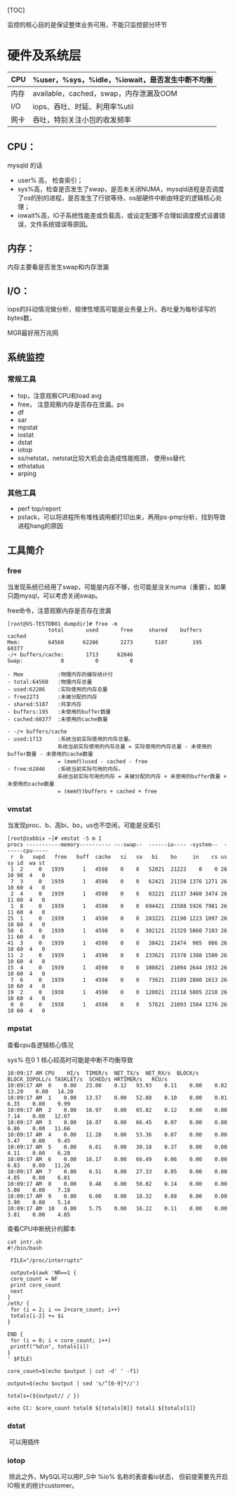 [TOC]



监控的核心目的是保证整体业务可用，不能只监控部分环节

 

# 硬件及系统层

| CPU  | %user，%sys，%idle，%iowait，是否发生中断不均衡 |
| ---- | ----------------------------------------------- |
| 内存 | available，cached，swap，内存泄漏及OOM          |
| I/O  | iops、吞吐、时延、利用率%util                   |
| 网卡 | 吞吐，特别关注小包的收发频率                    |

 

## CPU：

mysqld 的话

- user% 高， 检查索引；
- sys%高，检查是否发生了swap，是否未关闭NUMA，mysqld进程是否调度了os的别的进程，是否发生了行锁等待，os层硬件中断由特定的逻辑核心处理；
- iowait%高，IO子系统性能差或负载高，或设定配置不合理如调度模式设置错误，文件系统错误等原因。

 

## 内存：

内存主要看是否发生swap和内存泄漏

 

## I/O：

iops的抖动情况做分析，规律性增高可能是业务量上升。吞吐量为每秒读写的bytes数，

MGR最好用万兆网

 

## 系统监控

### 常规工具

- top，注意观察CPU和load avg
- free， 注意观察内存是否存在泄漏。ps
- df
- sar
- mpstat
- iostat
- dstat
- iotop
- ss/netstat，netstat比较大机会会造成性能瓶颈， 使用ss替代
- ethstatus
- arping

### 其他工具

- perf top/report
- pstack，可以将进程所有堆栈调用都打印出来，再用ps-pmp分析，找到导致进程hang的原因

 

## 工具简介

### free

当发现系统已经用了swap，可能是内存不够，也可能是没关numa（重要）。如果只跑mysql，可以考虑关闭swap。

free命令，注意观察内存是否存在泄漏

```
[root@VS-TESTDB01 dumpdir]# free -m
             total       used       free     shared    buffers     cached
Mem:         64560      62286       2273       5107        195      60377
-/+ buffers/cache:       1713      62846
Swap:            0          0          0

- Mem			:物理内存的缓存统计行
- total:64560	:物理内存总量
- used:62286	:实际使用的内存总量
- free2273		:未被分配的内存
- shared:5107	:共享内存
- buffers:195	:未使用的buffer数量
- cached:60377	:未使用的cache数量

- -/+ buffers/cache
- used:1713		:系统当前实际使用的内存总量。
				系统当前实际使用的内存总量 = 实际使用的内存总量 - 未使用的buffer数量 - 未使用的cache数量
				= (mem行)used - cached - free
- free:62846	:系统当前实际可用的内存。  
				系统当前实际可用的内存 = 未被分配的内存 + 未使用的buffer数量 + 未使用的cache数量
				= (mem行)buffers + cached + free
```

 

### vmstat

当发现proc、b、高bi、bo，us也不空闲，可能是没索引

```
[root@zabbix ~]# vmstat -S m 1
procs -----------memory---------- ---swap--  ------io---- -system--  ------cpu-----
 r  b   swpd   free   buff  cache   si   so   bi    bo     in    cs us  sy id  wa st
 1  2     0   1939      1   4598    0    0   52021  21223    0    0 26  10 98  4   0
 7  3     0   1939      1   4598    0    0   62421  21158 1376 1271 26  10 60  4   0
 2  4     0   1939      1   4598    0    0   83221  21137 3460 3474 26  11 60  4   0
 1  8     0   1939      1   4598    0    0  694421  21588 5926 7981 26  11 60  4   0
25  1     0   1939      1   4598    0    0  283221  21190 1223 1097 26  10 60  4   0
50  6     0   1939      1   4598    0    0  302121  21329 5860 7103 26  11 60  4   0
41  3     0   1939      1   4598    0    0   38421  21474  985  866 26  10 60  4   0
11  2     0   1939      1   4598    0    0  233621  21378 1388 1500 26  10 60  4   0
15  4     0   1939      1   4598    0    0  100821  21094 2644 1932 26  10 60  4   0
 7  6     0   1939      1   4598    0    0   73621  21109 2880 1613 26  10 60  4   0
19  2     0   1938      1   4598    0    0  120021  21118 5805 2210 26  10 60  4   0
 0  0     0   1938      1   4598    0    0   57621  21093 1584 1276 26  10 60  4   0
```

 

### mpstat

查看cpu各逻辑核心情况

sys% 在0 1 核心较高时可能是中断不均衡导致

```
10:09:17 AM CPU    HI/s  TIMER/s  NET_TX/s  NET_RX/s  BLOCK/s BLOCK_IOPOLL/s TASKLET/s  SCHED/s HRTIMER/s   RCU/s
10:09:17 AM  0    0.00   23.00    0.12   93.93    0.11    0.00    0.02   13.29    0.00   14.20
10:09:17 AM  1    0.00   13.57    0.00   52.88    0.10    0.00    0.01    6.35    0.00    9.99
10:09:17 AM  2    0.00   16.97    0.00   65.82    0.12    0.00    0.00    7.14    0.00   12.07
10:09:17 AM  3    0.00   16.07    0.00   66.45    0.07    0.00    0.00    6.86    0.00   11.66
10:09:17 AM  4    0.00   11.28    0.00   53.36    0.07    0.00    0.00    5.47    0.00    9.45
10:09:17 AM  5    0.00    6.61    0.00   30.18    0.37    0.00    0.00    4.11    0.00    6.28
10:09:17 AM  6    0.00   16.17    0.00   66.49    0.06    0.00    0.00    6.83    0.00   11.26
10:09:17 AM  7    0.00    6.51    0.00   27.33    0.05    0.00    0.00    4.05    0.00    6.01
10:09:17 AM  8    0.00    9.48    0.00   50.02    0.14    0.00    0.00    5.00    0.00    7.18
10:09:17 AM  9    0.00    6.00    0.00   18.32    0.08    0.00    0.00    3.90    0.00    5.14
10:09:17 AM  10   0.00    5.75    0.00   16.22    0.11    0.00    0.00    3.81    0.00    4.85
```

 

查看CPU中断统计的脚本

```
cat intr.sh
#!/bin/bash
 
 FILE="/proc/interrupts"
 
 output=$(awk 'NR==1 {
 core_count = NF
 print core_count
 next
}
/eth/ {
 for (i = 2; i <= 2+core_count; i++)
 totals[i-2] += $i
}
 
END {
 for (i = 0; i < core_count; i++)
 printf("%d\n", totals[i])
}
' $FILE)
 
core_count=$(echo $output | cut -d' ' -f1)
 
output=$(echo $output | sed 's/^[0-9]*//')
 
totals=(${output// / })
 
echo CC: $core_count total0 ${totals[0]} total1 ${totals[1]}
```



### dstat

​	可以用插件



### iotop

​	除此之外，MySQL可以用P_S中 %io% 名称的表查看io状态， 但前提需要先开启IO相关的统计customer。

 

 



